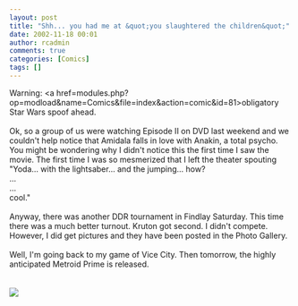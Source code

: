 ```yaml
---
layout: post
title: "Shh... you had me at &quot;you slaughtered the children&quot;"
date: 2002-11-18 00:01
author: rcadmin
comments: true
categories: [Comics]
tags: []
---
```

Warning: <a href=modules.php?op=modload&name=Comics&file=index&action=comic&id=81>obligatory Star Wars spoof</a> ahead.
<br />
<br />
Ok, so a group of us were watching Episode II on DVD last weekend and we couldn't help notice that Amidala falls in love with Anakin, a total psycho. You might be wondering why I didn't notice this the first time I saw the movie. The first time I was so mesmerized that I left the theater spouting "Yoda... with the lightsaber... and the jumping... how?
<br />
...
<br />
...
<br />
cool."
<br />
<br />
Anyway, there was another DDR tournament in Findlay Saturday. This time there was a much better turnout. Kruton got second. I didn't compete. However, I did get pictures and they have been posted in the Photo Gallery.
<br />
<br />
Well, I'm going back to my game of Vice City. Then tomorrow, the highly anticipated Metroid Prime is released.
<br />
<br /><br /><!--more--><img src='http://dl.bitsmack.com/comics/20021118.gif'   />
